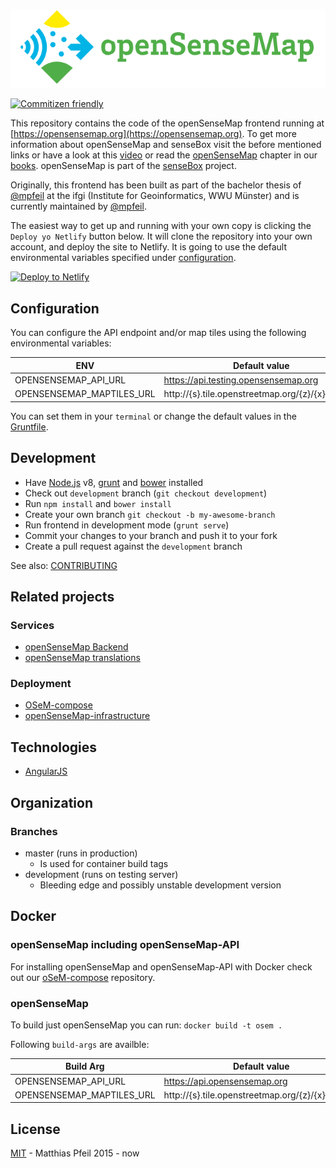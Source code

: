 ![openSenseMap](https://raw.githubusercontent.com/sensebox/resources/master/images/openSenseMap_github.png)

[![Commitizen friendly](https://img.shields.io/badge/commitizen-friendly-brightgreen.svg)](http://commitizen.github.io/cz-cli/)

This repository contains the code of the openSenseMap frontend running at [https://opensensemap.org](https://opensensemap.org). To get more information about openSenseMap and senseBox visit the before mentioned links or have a look at this [video](https://www.youtube.com/watch?v=I8ZeT6hzjKQ) or read the [openSenseMap](https://osem.books.sensebox.de/) chapter in our [books](https://books.sensebox.de/). openSenseMap is part of the [senseBox] project.

Originally, this frontend has been built as part of the bachelor thesis of [@mpfeil](https://github.com/mpfeil) at the ifgi (Institute for Geoinformatics, WWU Münster) and is currently maintained by [@mpfeil](https://github.com/mpfeil).

The easiest way to get up and running with your own copy is clicking the `Deploy yo Netlify` button below. It will clone the repository into your own account, and deploy the site to Netlify. It is going to use the default environmental variables specified under [configuration](#Configuration).

[![Deploy to Netlify](https://www.netlify.com/img/deploy/button.svg)](https://app.netlify.com/start/deploy?repository=https://github.com/sensebox/openSenseMap)

## Configuration
You can configure the API endpoint and/or map tiles using the following environmental variables:

| ENV | Default value |
| --------- | ----------------- |
| OPENSENSEMAP_API_URL     | https://api.testing.opensensemap.org |
| OPENSENSEMAP_MAPTILES_URL | http://{s}.tile.openstreetmap.org/{z}/{x}/{y}.png |

You can set them in your `terminal` or change the default values in the [Gruntfile](https://github.com/sensebox/openSenseMap/blob/development/Gruntfile.js#L24).


## Development
- Have [Node.js] v8, [grunt]() and [bower]() installed
- Check out `development` branch (`git checkout development`)
- Run `npm install` and `bower install`
- Create your own branch `git checkout -b my-awesome-branch`
- Run frontend in development mode (`grunt serve`)
- Commit your changes to your branch and push it to your fork
- Create a pull request against the `development` branch

See also: [CONTRIBUTING](.github/CONTRIBUTING.md)

## Related projects

### Services
- [openSenseMap Backend](https://github.com/sensebox/openSenseMap-API)
- [openSenseMap translations](https://github.com/sensebox/openSenseMap-i18n)

### Deployment
- [OSeM-compose](https://github.com/sensebox/OSeM-compose)
- [openSenseMap-infrastructure](https://github.com/sensebox/openSenseMap-infrastructure)

## Technologies

* [AngularJS]

## Organization

### Branches
- master (runs in production)
  - Is used for container build tags
- development (runs on testing server)
  - Bleeding edge and possibly unstable development version

## Docker

### openSenseMap including openSenseMap-API

For installing openSenseMap and openSenseMap-API with Docker check out our [oSeM-compose](https://github.com/sensebox/OSeM-compose) repository.

### openSenseMap

To build just openSenseMap you can run:
```docker build -t osem .```

Following ```build-args``` are availble:

| Build Arg | Default value |
| --------- | ----------------- |
| OPENSENSEMAP_API_URL     | https://api.opensensemap.org |
| OPENSENSEMAP_MAPTILES_URL | http://{s}.tile.openstreetmap.org/{z}/{x}/{y}.png |


## License

[MIT](LICENSE) - Matthias Pfeil 2015 - now

[AngularJS]:https://angularjs.org/
[Node.js]:http://nodejs.org/
[openSenseMap]:https://opensensemap.org/
[senseBox]:https://sensebox.de/
